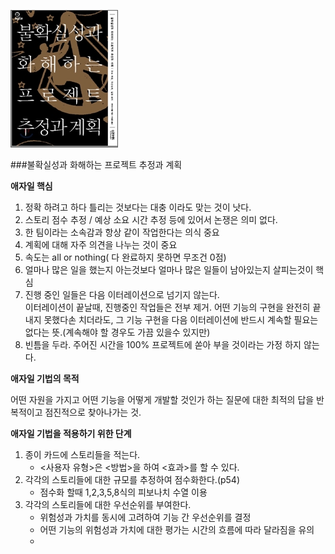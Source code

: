 ![](agaile_book.jpg)

###불확실성과 화해하는 프로젝트 추정과 계획 </br>

**애자일 핵심** </br>

1. 정확 하려고 하다 틀리는 것보다는 대충 이라도 맞는 것이 낫다.
2. 스토리 점수 추정 / 예상 소요 시간 추정 등에 있어서 논쟁은 의미 없다. 
3. 한 팀이라는 소속감과 항상 같이 작업한다는 의식 중요  
4. 계획에 대해 자주 의견을 나누는 것이 중요 
5. 속도는 all or nothing( 다 완료하지 못하면 무조건 0점)
6. 얼마나 많은 일을 했는지 아는것보다 얼마나 많은 일들이 남아있는지 살피는것이 핵심
7. 진행 중인 일들은 다음 이터레이션으로 넘기지 않는다.</br>
이터레이션이 끝날때, 진행중인 작업들은 전부 제거. 어떤 기능의 구현을 완전히 끝내지 못했다손 치더라도, 그 기능 구현을 다음 이터레이션에 반드시 계속할 필요는 없다는 뜻.(계속해야 할 경우도 가끔 있을수 있지만)
8. 빈틈을 두라. 주어진 시간을 100% 프로젝트에 쏟아 부을 것이라는 가정 하지 않는다. </br>

**애자일 기법의 목적** </br>

어떤 자원을 가지고 어떤 기능을 어떻게 개발할 것인가 하는 질문에 대한 최적의 답을 반복적이고 점진적으로 찾아나가는 것.

**애자일 기법을 적용하기 위한 단계**</br>
1. 종이 카드에 스토리들을 적는다.
    - <사용자 유형>은 <방법>을 하여 <효과>를 할 수 있다. 
2. 각각의 스토리들에 대한 규모를 추정하여 점수화한다.(p54)
    - 점수화 할때 1,2,3,5,8식의 피보나치 수열 이용
3. 각각의 스토리들에 대한 우선순위를 부여한다.
    - 위험성과 가치를 동시에 고려하여 기능 간 우선순위를 결정
    - 어떤 기능의 위험성과 가치에 대한 평가는 시간의 흐름에 따라 달라짐을 유의
    - 

